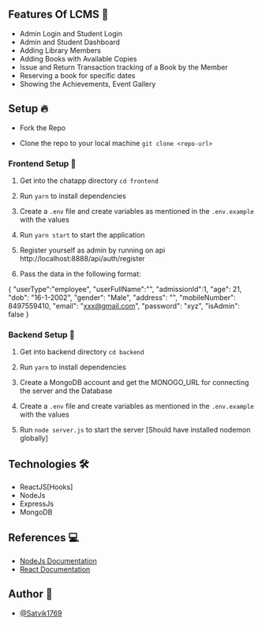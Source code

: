 ## Features Of LCMS 🚀

- Admin Login and Student Login
- Admin and Student Dashboard
- Adding Library Members
- Adding Books with Available Copies
- Issue and Return Transaction tracking of a Book by the Member
- Reserving a book for specific dates
- Showing the Achievements, Event Gallery

## Setup 🔥

- Fork the Repo

- Clone the repo to your local machine
  `git clone <repo-url>`

### Frontend Setup 🍧

1. Get into the chatapp directory
   `cd frontend`

2. Run `yarn` to install dependencies

3. Create a `.env` file and create variables as mentioned in the `.env.example` with the values

4. Run `yarn start` to start the application

5. Register yourself as admin by running on api http://localhost:8888/api/auth/register

6. Pass the data in the following format:

{
"userType":"employee",
"userFullName":"",
"admissionId":1,
"age": 21,
"dob": "16-1-2002",
"gender": "Male",
"address": "",
"mobileNumber": 8497559410,
"email": "xxx@gmail.com",
"password": "xyz",
"isAdmin": false
}

### Backend Setup 🍿

1. Get into backend directory `cd backend`

2. Run `yarn` to install dependencies

3. Create a MongoDB account and get the MONOGO_URL for connecting the server and the Database

4. Create a `.env` file and create variables as mentioned in the `.env.example` with the values

5. Run `node server.js` to start the server [Should have installed nodemon globally]

## Technologies 🛠

- ReactJS[Hooks]
- NodeJs
- ExpressJs
- MongoDB

## References 💻

- [NodeJs Documentation](https://nodejs.org/en/docs/)
- [React Documentation](https://reactjs.org/docs/getting-started.html)

## Author 📝

- [@Satvik1769](https://www.github.com/Satvik1769)
